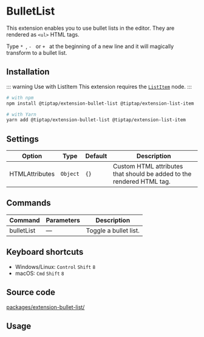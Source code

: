 # BulletList
This extension enables you to use bullet lists in the editor. They are rendered as `<ul>` HTML tags.

Type <code>*&nbsp;</code>, <code>-&nbsp;</code> or <code>+&nbsp;</code> at the beginning of a new line and it will magically transform to a bullet list.

## Installation
::: warning Use with ListItem
This extension requires the [`ListItem`](/api/nodes/list-item) node.
:::

```bash
# with npm
npm install @tiptap/extension-bullet-list @tiptap/extension-list-item

# with Yarn
yarn add @tiptap/extension-bullet-list @tiptap/extension-list-item
```

## Settings
| Option         | Type     | Default | Description                                                           |
| -------------- | -------- | ------- | --------------------------------------------------------------------- |
| HTMLAttributes | `Object` | `{}`    | Custom HTML attributes that should be added to the rendered HTML tag. |

## Commands
| Command    | Parameters | Description           |
| ---------- | ---------- | --------------------- |
| bulletList | —          | Toggle a bullet list. |

## Keyboard shortcuts
* Windows/Linux: `Control`&nbsp;`Shift`&nbsp;`8`
* macOS: `Cmd`&nbsp;`Shift`&nbsp;`8`

## Source code
[packages/extension-bullet-list/](https://github.com/ueberdosis/tiptap-next/blob/main/packages/extension-bullet-list/)

## Usage
<demo name="Nodes/BulletList" highlight="3-5,17-18,37-38" />
